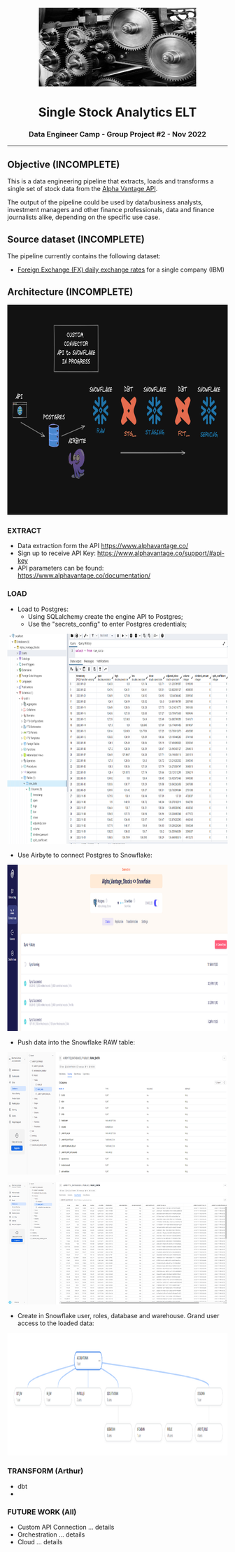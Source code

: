 <p align="center"> 
  <img src="src/images/gears.jpeg" alt="stock logo" width="360px" height="180px">
</p>
<h1 align="center"> <b> Single Stock Analytics ELT </b> </h1>
<h3 align="center"> Data Engineer Camp - Group Project #2 - Nov 2022 </h3>  

---


## Objective (INCOMPLETE)

This is a data engineering pipeline that extracts, loads and transforms a single set of stock data from the [Alpha Vantage API](https://www.alphavantage.co/documentation/). 

The output of the pipeline could be used by data/business analysts, investment managers and other finance professionals, data and finance journalists alike, depending on the specific use case.

## Source dataset (INCOMPLETE)

The pipeline currently contains the following dataset:

- [Foreign Exchange (FX) daily exchange rates](https://www.alphavantage.co/documentation/#currency-exchange) for a single company (IBM)

## Architecture (INCOMPLETE)

<p align="center"> 
  <img src="src/images/ELT.png" alt="arch" width="720px" height="480px">
</p>

### EXTRACT

- Data extraction form the API https://www.alphavantage.co/
- Sign up to receive API Key: https://www.alphavantage.co/support/#api-key
- API parameters can be found: https://www.alphavantage.co/documentation/


### LOAD

- Load to Postgres: 
  - Using SQLalchemy create the engine API to Postgres;
  - Use the "secrets_config" to enter Postgres credentials;
<p align="center"> 
  <img src="src/images/postgres_output.PNG" alt="arch" width="720px" height="480px">
</p>

- Use Airbyte to connect Postgres to Snowflake:
<p align="center"> 
  <img src="src/images/Airbyte_connect.PNG" alt="arch" width="720px" height="380px">
</p>

- Push data into the Snowflake RAW table:
<p align="center"> 
  <img src="src/images/Snowflake_Raw.PNG" alt="arch" width="720px" height="280px">
</p>
<p align="center"> 
  <img src="src/images/Snowflake_Raw_Tables.PNG" alt="arch" width="720px" height="280px">
</p>

- Create in Snowflake user, roles, database and warehouse. Grand user access to the loaded data:
<p align="center"> 
  <img src="src/images/Snowflake_users_roles.PNG" alt="arch" width="720px" height="280px">
</p>




### TRANSFORM (Arthur)

- dbt
- 

### FUTURE WORK (All)

- Custom API Connection ... details
- Orchestration ... details
- Cloud ... details

